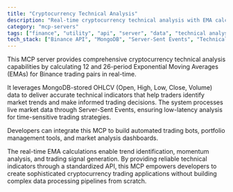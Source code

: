```yaml
---
title: "Cryptocurrency Technical Analysis"
description: "Real-time cryptocurrency technical analysis with EMA calculations for Binance trading pairs using OHLCV data and Server-Sent Events."
category: "mcp-servers"
tags: ["finance", "utility", "api", "server", "data", "technical analysis", "cryptocurrency", "trading strategies"]
tech_stack: ["Binance API", "MongoDB", "Server-Sent Events", "Technical Analysis", "Cryptocurrency Trading", "OHLCV Data"]
---
```


This MCP server provides comprehensive cryptocurrency technical analysis capabilities by calculating 12 and 26-period Exponential Moving Averages (EMAs) for Binance trading pairs in real-time. 

It leverages MongoDB-stored OHLCV (Open, High, Low, Close, Volume) data to deliver accurate technical indicators that help traders identify market trends and make informed trading decisions. The system processes live market data through Server-Sent Events, ensuring low-latency analysis for time-sensitive trading strategies.

Developers can integrate this MCP to build automated trading bots, portfolio management tools, and market analysis dashboards. 

The real-time EMA calculations enable trend identification, momentum analysis, and trading signal generation. By providing reliable technical indicators through a standardized API, this MCP empowers developers to create sophisticated cryptocurrency trading applications without building complex data processing pipelines from scratch.